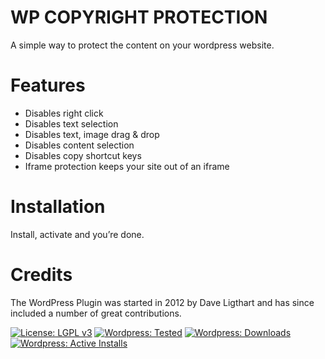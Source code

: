 # WP COPYRIGHT PROTECTION
A simple way to protect the content on your wordpress website.

# Features

- Disables right click
- Disables text selection 
- Disables text, image drag & drop
- Disables content selection
- Disables copy shortcut keys
- Iframe protection keeps your site out of an iframe

# Installation

Install, activate and you’re done.

# Credits
The WordPress Plugin was started in 2012 by Dave Ligthart and has since included a number of great contributions.

[![License: LGPL v3](https://img.shields.io/badge/License-LGPL%20v3-blue.svg)](https://www.gnu.org/licenses/lgpl-3.0)
[![Wordpress: Tested](https://img.shields.io/wordpress/plugin/tested/wp-copyright-protection.svg)](https://wordpress.org/plugins/wp-copyright-protection/)
[![Wordpress: Downloads](https://img.shields.io/wordpress/plugin/dt/wp-copyright-protection.svg)](https://wordpress.org/plugins/wp-copyright-protection/)
[![Wordpress: Active Installs](https://img.shields.io/wordpress/plugin/installs/wp-copyright-protection.svg)](https://wordpress.org/plugins/wp-copyright-protection/)



